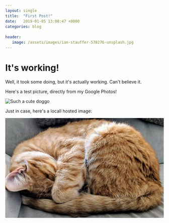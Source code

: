 ```yaml
---
layout: single
title:  "First Post!"
date:   2019-01-05 13:08:47 +0000
categories: blog

header:
   image: /assets/images/ian-stauffer-578276-unsplash.jpg
---
```


# It's working!

Well, it took some doing, but it's actually working. Can't believe it.

Here's a test picture, directly from my Google Photos!

![Such a cute doggo](https://photos.app.goo.gl/M4v1o1e1Q4HLNYrj7)

Just in case, here's a locall hosted image:

![Declan!](/assets/images/declan.jpg)
